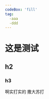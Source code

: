 ```yaml
---
codeBox: 'fill'
tag: 
  -aaa
  -ddd
---
```


<!-- codeBoxFill -->

# 这是测试
## h2
### h3

啊实打实的   撒大苏打